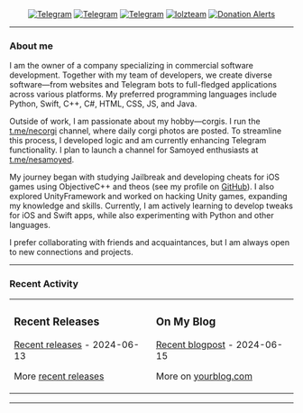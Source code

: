<div align="center">
    <a href="https://t.me/vashmarket_official"><img alt="Telegram" src="https://img.shields.io/badge/Telegram-0088CC?style=for-the-badge&logo=telegram&logoColor=white"></a>
    <a href="https://t.me/necorgi"><img alt="Telegram" src="https://img.shields.io/badge/Corgi_Channel-43853D?style=for-the-badge&logo=telegram&logoColor=white"></a>
    <a href="https://t.me/nesamoyed"><img alt="Telegram" src="https://img.shields.io/badge/Samoyed_Channel-43853D?style=for-the-badge&logo=telegram&logoColor=white"></a>
    <a href="https://lolz.live/letovsky/"><img alt="lolzteam" src="https://img.shields.io/badge/lolzteam-FF8000?style=for-the-badge&logo=data:image/png;base64,iVBORw0KGgoAAAANSUhEUgAAABgAAAAYCAYAAADgdz34AAAAAXNSR0IArs4c6QAAAAlwSFlzAAALEwAACxMBAJqcGAAAAARnQU1BAACxjwv8YQUAAAE/SURBVHgB1ZExDYJAFIU3FUk4AUuYBQHYAVQHqQOggThcQEQcXBAvCAj4A7AF7gCfQfKPykP1BTQlKKZJI2SJki9ZTct2WYWSGmubr3ncPueZnqZOU9OnOZUAFt5nZp3GlAD9p+8zF7p6qA2Ojwwfx4YvLHHLOVwUxDXjsloF/kq1IL6AET0KXN9GfO8AxwAAAABJRU5ErkJggg=="></a>
    <a href="https://www.donationalerts.com/r/letovsky"><img alt="Donation Alerts" src="https://img.shields.io/badge/Donate-FF3B3F?style=for-the-badge&logo=heart&logoColor=white"></a>
</div>

---

### About me

I am the owner of a company specializing in commercial software development. Together with my team of developers, we create diverse software—from websites and Telegram bots to full-fledged applications across various platforms. My preferred programming languages include Python, Swift, C++, C#, HTML, CSS, JS, and Java.

Outside of work, I am passionate about my hobby—corgis. I run the [t.me/necorgi](https://t.me/necorgi) channel, where daily corgi photos are posted. To streamline this process, I developed logic and am currently enhancing Telegram functionality. I plan to launch a channel for Samoyed enthusiasts at [t.me/nesamoyed](https://t.me/nesamoyed).

My journey began with studying Jailbreak and developing cheats for iOS games using ObjectiveC++ and theos (see my profile on [GitHub](https://github.com/)). I also explored UnityFramework and worked on hacking Unity games, expanding my knowledge and skills. Currently, I am actively learning to develop tweaks for iOS and Swift apps, while also experimenting with Python and other languages.

I prefer collaborating with friends and acquaintances, but I am always open to new connections and projects.

---

### Recent Activity

<table><tr><td valign="top" width="50%">

### Recent Releases
<!-- recent_releases starts -->
[Recent releases](https://github.com/necorgi/necorgi/releases/tag/1) - 2024-06-13


<!-- recent_releases ends -->
More [recent releases](https://github.com/necorgi/releases.md)
</td><td valign="top" width="50%">

### On My Blog
<!-- blog starts -->
[Recent blogpost](https://yourblog.com/post1) - 2024-06-15

<!-- blog ends -->
More on [yourblog.com](https://yourblog.com)
</td></tr></table>

---
